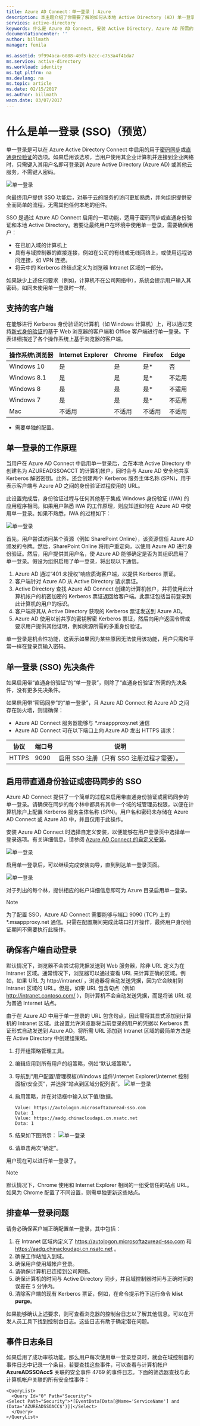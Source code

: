 ```yaml
---
title: Azure AD Connect：单一登录 | Azure
description: 本主题介绍了你需要了解的如何从本地 Active Directory (AD) 单一登录到基于云的 Azure Active Directory (Azure AD) 和连接的服务的信息。
services: active-directory
keywords: 什么是 Azure AD Connect, 安装 Active Directory, Azure AD 所需的组件, SSO, 单一登录
documentationcenter: ''
author: billmath
manager: femila

ms.assetid: 9f994aca-6088-40f5-b2cc-c753a4f41da7
ms.service: active-directory
ms.workload: identity
ms.tgt_pltfrm: na
ms.devlang: na
ms.topic: article
ms.date: 02/15/2017
ms.author: billmath
wacn.date: 03/07/2017
---
```


# 什么是单一登录 (SSO)（预览）
单一登录是可以在 Azure Active Directory Connect 中启用的用于[密码同步](./active-directory-aadconnectsync-implement-password-synchronization.md)或[直通身份验证](./active-directory-aadconnect-pass-through-authentication.md)的选项。如果启用该选项，当用户使用其企业计算机并连接到企业网络时，只需键入其用户名即可登录到 Azure Active Directory (Azure AD) 或其他云服务，不需键入密码。

![单一登录](./media/active-directory-aadconnect-sso/sso1.png)  

向最终用户提供 SSO 功能后，对基于云的服务的访问更加熟悉，并向组织提供安全而简单的流程，无需其他任何本地的组件。

SSO 是通过 Azure AD Connect 启用的一项功能，适用于密码同步或直通身份验证和本地 Active Directory。若要让最终用户在环境中使用单一登录，需要确保用户：

- 在已加入域的计算机上
- 具有与域控制器的直接连接，例如在公司的有线或无线网络上，或使用远程访问连接，如 VPN 连接。
- 将云中的 Kerberos 终结点定义为浏览器 Intranet 区域的一部分。

如果缺少上述任何要求（例如，计算机不在公司网络中），系统会提示用户输入其密码，如同未使用单一登录时一样。

## 支持的客户端
在能够进行 Kerberos 身份验证的计算机（如 Windows 计算机）上，可以通过支持[新式身份验证](https://aka.ms/modernauthga)的基于 Web 浏览器的客户端和 Office 客户端进行单一登录。下表详细描述了各个操作系统上基于浏览器的客户端。

| 操作系统\\浏览器 |Internet Explorer|Chrome|Firefox|Edge
| --- | --- |--- | --- | --- |
|Windows 10|是|是|是*|否
|Windows 8.1|是|是|是*|不适用
|Windows 8|是|是|是*|不适用
|Windows 7|是|是|是*|不适用
|Mac|不适用|不适用|不适用|不适用

- 需要单独的配置。

## 单一登录的工作原理

当用户在 Azure AD Connect 中启用单一登录后，会在本地 Active Directory 中创建名为 AZUREADSSOACCT 的计算机帐户，同时会与 Azure AD 安全地共享 Kerberos 解密密钥。此外，还会创建两个 Kerberos 服务主体名称 (SPN)，用于表示客户端与 Azure AD 之间的身份验证过程使用的 URL。

此设置完成后，身份验证过程与任何其他基于集成 Windows 身份验证 (IWA) 的应用程序相同。如果用户熟悉 IWA 的工作原理，则应知道如何在 Azure AD 中使用单一登录。如果不熟悉，IWA 的过程如下：

![单一登录](./media/active-directory-aadconnect-sso/sso2.png)  

首先，用户尝试访问某个资源（例如 SharePoint Online），该资源信任 Azure AD 颁发的令牌。然后，SharePoint Online 将用户重定向，以使用 Azure AD 进行身份验证。然后，用户提供其用户名，使 Azure AD 能够确定是否为其组织启用了单一登录。假设为组织启用了单一登录，将出现以下通信。

1. Azure AD 通过“401 未授权”响应质询客户端，以提供 Kerberos 票证。
2. 客户端针对 Azure AD 从 Active Directory 请求票证。
3. Active Directory 查找 Azure AD Connect 创建的计算机帐户，并将使用此计算机帐户的机密加密的 Kerberos 票证返回给客户端。此票证包括当前登录到此计算机的用户的标识。
4. 客户端将其从 Active Directory 获取的 Kerberos 票证发送到 Azure AD。
5. Azure AD 使用以前共享的密钥解密 Kerberos 票证，然后向用户返回令牌或要求用户提供其他证明，例如资源所需的多重身份验证。

单一登录是机会性功能，这表示如果因为某些原因无法使用该功能，用户只需和平常一样在登录页输入密码。

## 单一登录 (SSO) 先决条件
如果启用带“直通身份验证”的“单一登录”，则除了“直通身份验证”所需的先决条件，没有更多先决条件。

如果启用带“密码同步”的“单一登录”，且 Azure AD Connect 和 Azure AD 之间存在防火墙，则请确保：
- Azure AD Connect 服务器能够与 *.msappproxy.net 通信
- Azure AD Connect 可在以下端口上向 Azure AD 发出 HTTPS 请求：

|协议|端口号|说明
| --- | --- | ---
|HTTPS|9090|	启用 SSO 注册（只有 SSO 注册过程才需要）。

## 启用带直通身份验证或密码同步的 SSO
Azure AD Connect 提供了一个简单的过程来启用带直通身份验证或密码同步的单一登录。请确保在同步的每个林中都具有其中一个域的域管理员权限，以便在计算机帐户上配置 Kerberos 服务主体名称 (SPN)。用户名和密码未存储在 Azure AD Connect 或 Azure AD 中，并且仅用于此操作。

安装 Azure AD Connect 时选择自定义安装，以便能够在用户登录页中选择单一登录选项。有关详细信息，请参阅 [Azure AD Connect 的自定义安装](./active-directory-aadconnect-get-started-custom.md)。

![单一登录](./media/active-directory-aadconnect-sso/sso3.png)  

启用单一登录后，可以继续完成安装向导，直到到达单一登录页面。

![单一登录](./media/active-directory-aadconnect-sso/sso4.png)  

对于列出的每个林，提供相应的帐户详细信息即可为 Azure 目录启用单一登录。

>[!NOTE]
为了配置 SSO，Azure AD Connect 需要能够与端口 9090 (TCP) 上的 *.msappproxy.net 通信。只需在配置期间完成此端口打开操作，最终用户身份验证期间不需要执行此操作。

## 确保客户端自动登录
默认情况下，浏览器不会尝试将凭据发送到 Web 服务器，除非 URL 定义为在 Intranet 区域。通常情况下，浏览器可以通过查看 URL 来计算正确的区域。例如，如果 URL 为 http://intranet/ ，浏览器将自动发送凭据，因为它会映射到 Intranet 区域的 URL。但是，如果 URL 包含句点（例如 http://intranet.contoso.com/ ），则计算机不会自动发送凭据，而是将该 URL 视为普通 Internet 站点。

由于在 Azure AD 中用于单一登录的 URL 包含句点，因此需将其显式添加到计算机的 Intranet 区域。此设置允许浏览器将当前登录的用户的凭据以 Kerberos 票证形式自动发送到 Azure AD。将所需 URL 添加到 Intranet 区域的最简单方法是在 Active Directory 中创建组策略。

1. 打开组策略管理工具。
2. 编辑应用到所有用户的组策略，例如“默认域策略”。
3. 导航到“用户配置\\管理模板\\Windows 组件\\Internet Explorer\\Internet 控制面板\\安全页”，并选择“站点到区域分配列表”。
![单一登录](./media/active-directory-aadconnect-sso/sso6.png)
4. 启用策略，并在对话框中输入以下值/数据。

    ```
    Value: https://autologon.microsoftazuread-sso.com  
    Data: 1  
    Value: https://aadg.chinacloudapi.cn.nsatc.net  
    Data: 1  
    ```
5. 结果如下图所示：
![单一登录](./media/active-directory-aadconnect-sso/sso7.png)

6. 请单击两次“确定”。

用户现在可以进行单一登录了。

>[!NOTE]
默认情况下，Chrome 使用和 Internet Explorer 相同的一组受信任的站点 URL。如果为 Chrome 配置了不同设置，则需单独更新这些站点。

## 排查单一登录问题
请务必确保客户端正确配置单一登录，其中包括：

1. 在 Intranet 区域内定义了 https://autologon.microsoftazuread-sso.com 和 https://aadg.chinacloudapi.cn.nsatc.net 。
2. 确保工作站加入到域。
3. 确保用户使用域帐户登录。
4. 请确保计算机已连接到公司网络。
5. 确保计算机的时间与 Active Directory 同步，并且域控制器时间与正确时间的误差在 5 分钟内。
6. 清除客户端的现有 Kerberos 票证，例如，在命令提示符下运行命令 **klist purge**。

如果能够确认上述要求，则可查看浏览器的控制台日志以了解其他信息。可以在开发人员工具下找到控制台日志。这些日志有助于确定潜在问题。

## 事件日志条目
如果启用了成功审核功能，那么用户每次使用单一登录登录时，就会在域控制器的事件日志中记录一个条目。若要查找这些事件，可以查看与计算机帐户 **AzureADSSOAcc$** 关联的安全事件 4769 的事件日志。下面的筛选器查找与此计算机帐户关联的所有安全性事件：

```
<QueryList>
  <Query Id="0" Path="Security">
<Select Path="Security">*[EventData[Data[@Name='ServiceName'] and (Data='AZUREADSSOACC$')]]</Select>
  </Query>
</QueryList>
```

<!---HONumber=Mooncake_0227_2017-->
<!---Update_Description: wording update -->